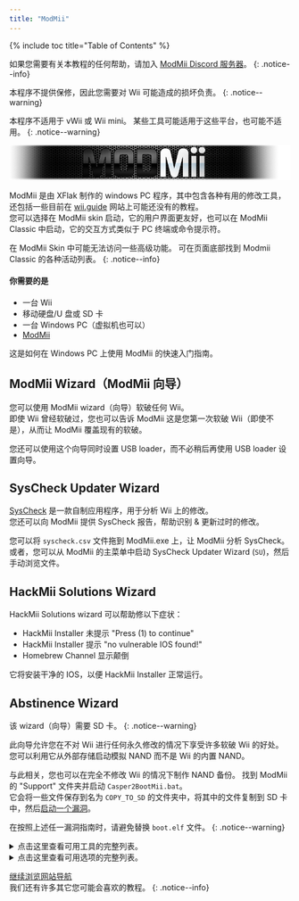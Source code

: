 ```yaml
---
title: "ModMii"
---
```


{% include toc title="Table of Contents" %}

如果您需要有关本教程的任何帮助，请加入 [ModMii Discord 服务器](https://discord.gg/cMnBRACQwQ)。
{: .notice--info}

本程序不提供保修，因此您需要对 Wii 可能造成的损坏负责。
{: .notice--warning}

本程序不适用于 vWii 或 Wii mini。 某些工具可能适用于这些平台，也可能不适用。
{: .notice--warning}

![ModMii](/images/Modmii/modmii.png)

ModMii 是由 XFlak 制作的 windows PC 程序，其中包含各种有用的修改工具，还包括一些目前在 [wii.guide](site-navigation) 网站上可能还没有的教程。 <br> 您可以选择在 ModMii skin 启动，它的用户界面更友好，也可以在 ModMii Classic 中启动，它的交互方式类似于 PC 终端或命令提示符。

在 ModMii Skin 中可能无法访问一些高级功能。 可在页面底部找到 Modmii Classic 的各种活动列表。
{: .notice--info}

#### 你需要的是

* 一台 Wii
* 移动硬盘/U 盘或 SD 卡
* 一台 Windows PC（虚拟机也可以）
* [ModMii](https://modmii.github.io/)

这是如何在 Windows PC 上使用 ModMii 的快速入门指南。

## ModMii Wizard（ModMii 向导）

您可以使用 ModMii wizard（向导）软破任何 Wii。 <br> 即使 Wii 曾经软破过，您也可以告诉 ModMii 这是您第一次软破 Wii（即使不是），从而让 ModMii 覆盖现有的软破。

您还可以使用这个向导同时设置 USB loader，而不必稍后再使用 USB loader 设置向导。

## SysCheck Updater Wizard

[SysCheck](syscheck) 是一款自制应用程序，用于分析 Wii 上的修改。 <br> 您还可以向 ModMii 提供 SysCheck 报告，帮助识别 & 更新过时的修改。

您可以将 `syscheck.csv` 文件拖到 ModMii.exe 上，让 ModMii 分析 SysCheck。 或者，您可以从 ModMii 的主菜单中启动 SysCheck Updater Wizard (`SU`)，然后手动浏览文件。

## HackMii Solutions Wizard

HackMii Solutions wizard 可以帮助修以下症状：
  - HackMii Installer 未提示 "Press (1) to continue"
  - HackMii Installer 提示 "no vulnerable IOS found!"
  - Homebrew Channel 显示颠倒

它将安装干净的 IOS，以便 HackMii Installer 正常运行。

## Abstinence Wizard

该 wizard（向导）需要 SD 卡。
{: .notice--warning}

此向导允许您在不对 Wii 进行任何永久修改的情况下享受许多软破 Wii 的好处。 您可以利用它从外部存储启动模拟 NAND 而不是 Wii 的内置 NAND。

与此相关，您也可以在完全不修改 Wii 的情况下制作 NAND 备份。 找到 ModMii 的 "Support" 文件夹并启动 `Casper2BootMii.bat`。 <br> 它会将一些文件保存到名为 `COPY_TO_SD` 的文件夹中，将其中的文件复制到 SD 卡中，然后[启动一个漏洞](get-started)。

在按照上述任一漏洞指南时，请避免替换 `boot.elf` 文件。
{: .notice--warning}


<details id="Modmii-Tools" class="notice--info" markdown="1">
<summary><a>点击这里查看可用工具的完整列表。</a></summary>

| 工具                                                                          | 描述                                                                                                                 |
| --------------------------------------------------------------------------- | ------------------------------------------------------------------------------------------------------------------ |
| W = ModMii Wizard <-- Start Here to Mod Your Wii!                           | 该选项可用于首次修改 Wii 或重新修改以前修改过的 Wii。                                                                                    |
| SU = SysCheck Updater Wizard (update only your outdated softmods)           | 此选项适用于已经在 wii 上安装了 DarkCorp/Ciosspaghetti 旧修改的用户，这些修改可能会给最新的自制固件带来问题。                                              |
| U = USB-Loader Setup Wizard                                                 | 此选项可帮助您正确设置 USB loader，以便从 SD 或移动硬盘加载磁盘备份。                                                                         |
| H = HackMii Solutions Wizard (Upside-Down HBC\No Vulnerable IOS Fix)       | 此选项适用于使用 HackMii Installer 时遇到问题的用户，或者它们的 homebrew channel 显示颠倒，或者安装了 DarkCorp/Ciosspaghetti 但没有 homebrew channel。 |
| AW = Abstinence Wizard (Non-permanent Wii Hacks)                            | 此选项适用于不想对 Wii 进行任何永久性修改，但又想获得自制所能提供的一些好处的用户。                                                                       |
| RC = Region Change Wizard                                                   | 此选项可在不使 Wii 变砖的情况下更改区域（这是互联网上最好的区域更改教程！）。                                                                          |
| S = SNEEK Installation, EmuNAND Builder\Modifier, Game Bulk Extractor      | 此选项帮助您在 SD 或 USB 上正确设置 EmuNAND（又名 neek2o）。 emunand 的优势包括为保存的游戏或频道提供额外的存储空间。 以及不对 Wii 进行任何永久性修改的好处。                 |
| F = open a File or Folder with ModMii for many more functions!              | 该选项是一种高级工具，对开发人员特别有用。                                                                                              |
| 1 = Download Page 1 (System Menus, IOSs, MIOSs, Channels, etc.)             | 此选项将打开第一个下载页面，其中包括系统菜单的大部分关键部分（从 NUS 下载）。                                                                          |
| 2 = Download Page 2 (Apps, USB-Loader Files, CheatCodes, etc.)              | 此选项将打开第二个下载页面，其中包括针对 Wii 的漏洞和实用应用，包括一些 PC 程序。                                                                      |
| 3 = Download Page 3 (System Menu Themes)                                    | 此选项将打开第三个下载页面，其中包括一些系统菜单主题和安装系统菜单主题所需的项目（从 NUS 下载基本应用）。                                                            |
| 4 = Download Page 4 (cIOSs and cMIOSs)                                      | 此选项将打开第四个下载页面，其中包括用于 USB loader 的 cIOS 和 cMIOS。 建议只安装推荐的 cios，除非您打算进行一些测试。                                         |
| A = Advanced Downloads and Forwarder DOL\ISO Builder                       | 此选项是一个高级工具，用于更好地定制下载，或构建用于转发器（在系统菜单上访问 Wii 应用程序的频道）的 dol 可执行文件。                                                    |
| L = Load Download Queue                                                     | 此选项将下载 Wii 系统菜单所需的所有标题（从 NUS 下载标题）                                                                                 |
| C = Build Config Files for Bootmii, Wad Manager or Multi-Mod Manager        | 该选项可帮助您构建某些应用程序所需的配置文件。                                                                                            |
| FC = File Cleanup & App Updater: Update Apps and\or remove un-needed files | 此选项对于想要清理 SD 或 USB 中被认为过时、无用或不再支持的应用程序的人来说非常有用。                                                                    |
| M = ModMii Skin Mode: use your mouse instead of your keyboard!              | 此选项将启动 ModMii skin 模式。 某些高级功能可能无法在此视图中使用。                                                                          |

</details>

<details id="Modmii-Options" class="notice--info" markdown="1">
<summary><a>点击这里查看可用选项的完整列表。</a></summary>

| 选项                                                               | 描述                                                 |
| ---------------------------------------------------------------- | -------------------------------------------------- |
| D = Change Drive letter:                                         | 更改 SD 文件的保存位置。                                     |
| DU = Change Drive letter for USB:                                | 更改 USB 文件的保存位置。                                    |
| d2x = change d2x cIOS version built:                             | 更改 ModMii 下载的 cios 版本。                             |
| H = Hermes cIOSs (202 & 222-224) will also be recommended        | 允许在 syscheck updater 中推荐并下载 Hermes IOS（将在禁用时存根）。   |
| CM = cMIOS included in recommended cIOSs                         | 允许在 syscheck updater 中推荐并下载 cMIOS（如果禁用则安装原始 MIOS）。 |
| E = Extra Brick Protection in ModMii Wizard Guides               | 允许在 syscheck updater tool 中推荐和使用 ModMii 额外防砖 IOS。  |
| U = Update IOSs. Wizard/SysCheck-Updater to update Active IOSs   | 将现有 IOS 更新为 NUS 上的最新版本。                            |
| AU = Auto-Updating downloads will skip update check if cached    | 如果文件已在队列中，将跳过下载。                                   |
| FWD = Install USB-Loader Forwarder in ModMii Wizard Guides       | 将在 USB loader 向导指南中包含 USB loader 转发程序的 wad 文件。     |
| PC = PC Programs Save Location                                   | 更改可下载 PC 程序的保存位置。                                  |
| RS = Root Save: Save IOSs\MIOSs to Root instead of WAD Folder   | 将 IOS\MIOS 保存到根目录而不是 WAD 文件夹。                     |
| 1 = Do not Keep 00000001 or NUS Folders for IOSs\MIOSs\SMs etc | 删除用于编译 wad 文件的文件夹，只提供 wad 文件。                      |
| n2o = neek2o - build mod of s\uneek instead of original         | 在 EmuNAND builder 中使用经过改进版本的 neek2o。               |
| SSD = SNEEK and SNEEK+DI SD Access                               | 允许访问 SD 卡上的 SNEEK 和 SNEEK+DI。                      |
| F = Font.bin Colour for SNEEK/UNEEK                              | 更改 neek2o 的字体颜色。                                   |
| SV = SNEEK Verbose Output                                        | 显示有关 EmuNAND 的额外信息。                                |
| V = Verbose for ModMii Skin & nandBinCheck                       | 显示另一个窗口，其中包含有关 nand 检查的额外信息。                       |
| SO = Play sound at Finish                                        | 下载成功后或播放一段有趣的小曲。                                   |
| A = Auto-Update ModMii at program start                          | 将在启动 ModMii 时自动检查更新。                               |
| N = Check for New versions of ModMii right now                   | 将在线检查 ModMii 更新。                                   |

</details>

[继续浏览网站导航](site-navigation)<br> 我们还有许多其它您可能会喜欢的教程。
{: .notice--info}
